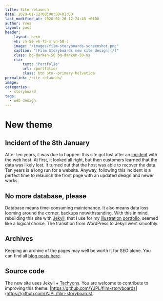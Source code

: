 ```yaml
---
title: Site relaunch
date: 2020-01-12T00:00:50+01:00
last_modified_at: 2020-02-26 12:24:48 +0100
author: Yves
layout: post
header:
    layout: hero
    vh: vh-50 vh-75-m vh-50-l
    image: "/images/film-storyboards-screenshot.png"
    caption: "[Film Storyboards new site design](/)"
    class: bg-darken-50 bg-darken-50-ns
    cta:
        text: "Portfolio"
        url: /portfolio/
        class: btn btn--primary helvetica
permalink: /site-relaunch/
image:
categories:
  - storyboard
tags:
  - web design
---
```


# New theme
## Incident of the 8th January
After ten years, it was due to happen: this site got lost after an [incident](https://news.gandi.net/en/2020/01/postmortem-of-the-failure-of-one-hosting-storage-unit-at-lu-bi1-on-january-8-2020/) with the web host. At first, it looked all right, but then customers learned that the data was likely lost. It turned out that the host was able to recover the data. Ten years is a long run for a website. Anyway, following this incident is a perfect time to relaunch the front page with an updated design and newer works.

## No more database, please
Database means time-consuming maintenance. It also means data loss looming around the corner, backups notwithstanding. With this in mind, rebuilding this site with [Jekyll](https://jekyllrb.com), that I use for my [illustration portfolio](https://alternatyves.com), seemed like a logical choice. The transition from WordPress to Jekyll went smoothly.

## Archives
Keeping an archive of the pages may well be worth it for SEO alone.
You can find all [blog posts here](https://film-storyboards.com/archive/).

## Source code
The new site uses Jekyll  + [Tachyons](http://tachyons.io).
You are welcome to contribute to improving this theme: [https://github.com/YJPL/film-storyboards](https://github.com/YJPL/film-storyboards).
